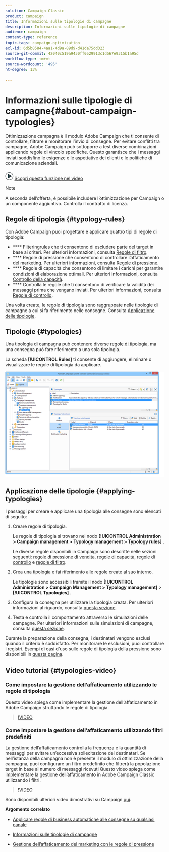 ```yaml
---
solution: Campaign Classic
product: campaign
title: Informazioni sulle tipologie di campagne
description: Informazioni sulle tipologie di campagne
audience: campaign
content-type: reference
topic-tags: campaign-optimization
exl-id: 6d5b8584-4aa1-4d9a-89d9-d41da75dd323
source-git-commit: 42040c519a9430ff0529913c1d567e9315b1a95d
workflow-type: tm+mt
source-wordcount: '495'
ht-degree: 13%

---
```


# Informazioni sulle tipologie di campagne{#about-campaign-typologies}

<!--
>[!AVAILABILITY]
>
>:warning: This capability is not available in Campaign v8. [Learn more](https://experienceleague.adobe.com/docs/campaign/campaign-v8/campaign-home.html)
-->

Ottimizzazione campagna è il modulo Adobe Campaign che ti consente di controllare, filtrare e monitorare l’invio di consegne. Per evitare conflitti tra campagne, Adobe Campaign può sottoporre a test diverse combinazioni applicando regole di vincolo specifiche. Questo garantisce che i messaggi inviati soddisfino le esigenze e le aspettative dei clienti e le politiche di comunicazione aziendali.

![](assets/do-not-localize/how-to-video.png) [Scopri questa funzione nel video](#typologies-video)

>[!NOTE]
>
>A seconda dell’offerta, è possibile includere l’ottimizzazione per Campaign o un componente aggiuntivo. Controlla il contratto di licenza.

## Regole di tipologia {#typology-rules}

Con Adobe Campaign puoi progettare e applicare quattro tipi di regole di tipologia:

* **** Filteringrules che ti consentono di escludere parte del target in base ai criteri. Per ulteriori informazioni, consulta [Regole di filtro](../../campaign/using/filtering-rules.md).
* **** Regole di pressione che consentono di controllare l’affaticamento del marketing. Per ulteriori informazioni, consulta [Regole di pressione](../../campaign/using/pressure-rules.md).
* **** Regole di capacità che consentono di limitare i carichi per garantire condizioni di elaborazione ottimali. Per ulteriori informazioni, consulta [Controllo della capacità](../../campaign/using/consistency-rules.md#controlling-capacity).
* **** Controlla le regole che ti consentono di verificare la validità dei messaggi prima che vengano inviati. Per ulteriori informazioni, consulta [Regole di controllo](../../campaign/using/control-rules.md).

Una volta create, le regole di tipologia sono raggruppate nelle tipologie di campagne a cui si fa riferimento nelle consegne. Consulta [Applicazione delle tipologie](#applying-typologies).

## Tipologie {#typologies}

Una tipologia di campagna può contenere diverse [regole di tipologia](#typology-rules), ma una consegna può fare riferimento a una sola tipologia.

La scheda **[!UICONTROL Rules]** ti consente di aggiungere, eliminare o visualizzare le regole di tipologia da applicare.

![](assets/campaign_opt_rules_tab.png)

## Applicazione delle tipologie {#applying-typologies}

I passaggi per creare e applicare una tipologia alle consegne sono elencati di seguito:

1. Creare regole di tipologia.

   Le regole di tipologia si trovano nel nodo **[!UICONTROL Administration > Campaign management > Typology management > Typology rules]** .

   Le diverse regole disponibili in Campaign sono descritte nelle sezioni seguenti: [regole di pressione di vendita](../../campaign/using/pressure-rules.md), [regole di capacità](../../campaign/using/consistency-rules.md#controlling-capacity), [regole di controllo](../../campaign/using/control-rules.md) e [regole di filtro](../../campaign/using/filtering-rules.md).

1. Crea una tipologia e fai riferimento alle regole create al suo interno.

   Le tipologie sono accessibili tramite il nodo **[!UICONTROL Administration > Campaign Management > Typology management]** > **[!UICONTROL Typologies]** .

1. Configura la consegna per utilizzare la tipologia creata. Per ulteriori informazioni al riguardo, consulta [questa sezione](../../campaign/using/applying-rules.md#applying-a-typology-to-a-delivery).
1. Testa e controlla il comportamento attraverso le simulazioni delle campagne. Per ulteriori informazioni sulle simulazioni di campagne, consulta [questa sezione](../../campaign/using/campaign-simulations.md).

Durante la preparazione della consegna, i destinatari vengono esclusi quando il criterio è soddisfatto. Per monitorare le esclusioni, puoi controllare i registri. Esempi di casi d&#39;uso sulle regole di tipologia della pressione sono disponibili in [questa pagina](../../campaign/using/pressure-rules.md#use-cases-on-pressure-rules).

## Video tutorial {#typologies-video}

### Come impostare la gestione dell’affaticamento utilizzando le regole di tipologia

Questo video spiega come implementare la gestione dell’affaticamento in Adobe Campaign sfruttando le regole di tipologia.

>[!VIDEO](https://video.tv.adobe.com/v/25090?quality=12)

### Come impostare la gestione dell’affaticamento utilizzando filtri predefiniti

La gestione dell’affaticamento controlla la frequenza e la quantità di messaggi per evitare un’eccessiva sollecitazione dei destinatari. Se nell’istanza della campagna non è presente il modulo di ottimizzazione della campagna, puoi configurare un filtro predefinito che filtrerà la popolazione target in base al numero di messaggi ricevuti
Questo video spiega come implementare la gestione dell’affaticamento in Adobe Campaign Classic utilizzando i filtri.

>[!VIDEO](https://video.tv.adobe.com/v/25091?quality=12)

Sono disponibili ulteriori video dimostrativi su Campaign [qui](https://experienceleague.adobe.com/docs/campaign-classic-learn/tutorials/overview.html?lang=it).

**Argomento correlato**

* [Applicare regole di business automatiche alle consegne su qualsiasi canale](https://helpx.adobe.com/campaign/kb/simplifying-campaign-management-acc.html#Applyautomaticbusinessrulestodeliveriesonanychannel)

* [Informazioni sulle tipologie di campagne](../../campaign/using/pressure-rules.md)

* [Gestione dell’affaticamento del marketing con le regole di pressione](https://docs.adobe.com/content/help/en/campaign-classic/using/orchestrating-campaigns/campaign-optimization/pressure-rules.html)
